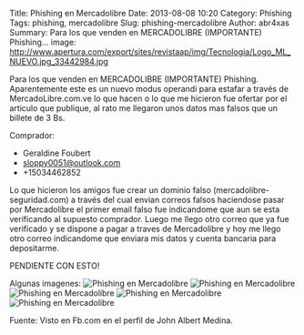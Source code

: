 Title: Phishing en Mercadolibre
Date: 2013-08-08 10:20
Category: Phishing
Tags: phishing, mercadolibre
Slug: phishing-mercadolibre
Author: abr4xas
Summary: Para los que venden en MERCADOLIBRE (IMPORTANTE) Phishing...
image: http://www.apertura.com/export/sites/revistaap/img/Tecnologia/Logo_ML_NUEVO.jpg_33442984.jpg

Para los que venden en MERCADOLIBRE (IMPORTANTE) Phishing. Aparentemente este es un nuevo modus operandi para estafar a través de MercadoLibre.com.ve lo que hacen o lo que me hicieron fue ofertar por el articulo que publique, al rato me llegaron unos datos mas falsos que un billete de 3 Bs.

Comprador:

 * Geraldine Foubert
 * sloppy0051@outlook.com
 * +15034462852


Lo que hicieron los amigos fue crear un dominio falso (mercadolibre-seguridad.com) a través del cual envian correos falsos haciendose pasar por Mercadolibre el primer email falso fue indicandome que aun se esta verificando al supuesto comprador. Luego me llego otro correo que ya fue verificado y se dispone a pagar a traves de Mercadolibre y hoy me llego otro correo indicandome que enviara mis datos y cuenta bancaria para depositarme.


PENDIENTE CON ESTO!

Algunas imagenes: 
![Phishing en Mercadolibre][id]
![Phishing en Mercadolibre][id2]
![Phishing en Mercadolibre][id3]
![Phishing en Mercadolibre][id4]
![Phishing en Mercadolibre][id5]

[id]: https://fbcdn-sphotos-c-a.akamaihd.net/hphotos-ak-prn1/936525_10201895449607542_1811959199_n.jpg  "Phishing en Mercadolibre"
[id2]: https://fbcdn-sphotos-f-a.akamaihd.net/hphotos-ak-ash4/1005364_10201895421726845_1247620888_n.jpg  "Phishing en Mercadolibre"
[id3]: https://fbcdn-sphotos-a-a.akamaihd.net/hphotos-ak-prn2/1150227_10201895422006852_1735722086_n.jpg  "Phishing en Mercadolibre"
[id4]: https://fbcdn-sphotos-g-a.akamaihd.net/hphotos-ak-ash3/933934_10201895421966851_2108856073_n.jpg  "Phishing en Mercadolibre"
[id5]: https://fbcdn-sphotos-g-a.akamaihd.net/hphotos-ak-ash3/933934_10201895421966851_2108856073_n.jpg  "Phishing en Mercadolibre"


Fuente: Visto en Fb.com en el perfil de John Albert Medina.
